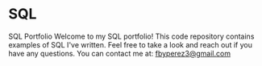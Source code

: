 # SQL
SQL Portfolio
Welcome to my SQL portfolio! This code repository contains examples of SQL I've written. Feel free to take a look and reach out if you have any questions.
You can contact me at: fbyperez3@gmail.com

